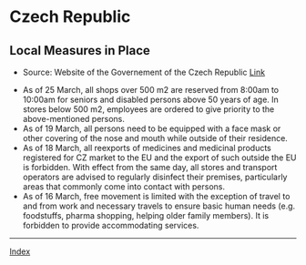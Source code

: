 # Czech Republic

## Local Measures in Place

* Source: Website of the Governement of the Czech Republic [Link](https://www.vlada.cz/en/media-centrum/aktualne/measures-adopted-by-the-czech-government-against-coronavirus-180545/)

- As of 25 March, all shops over 500 m2 are reserved from 8:00am to 10:00am for seniors and disabled persons above 50 years of age. In stores below 500 m2, employees are ordered to give priority to the above-mentioned persons.
- As of 19 March, all persons need to be equipped with a face mask or other covering of the nose and mouth while outside of their residence.
- As of 18 March, all reexports of medicines and medicinal products registered for CZ market to the EU and the export of such outside the EU is forbidden. With effect from the same day, all stores and transport operators are advised to regularly disinfect their premises, particularly areas that commonly come into contact with persons.
- As of 16 March, free movement is limited with the exception of travel to and from work and necessary travels to ensure basic human needs (e.g. foodstuffs, pharma shopping, helping older family members). It is forbidden to provide accommodating services.


---
[Index](index.md)
